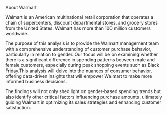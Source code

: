 About Walmart

Walmart is an American multinational retail corporation that operates a chain of supercenters, discount departmental stores, and grocery stores from the United States. Walmart has more than 100 million customers worldwide.


The purpose of this analysis is to provide the Walmart management team with a comprehensive understanding of customer purchase behavior, particularly in relation to gender. Our focus will be on examining whether there is a significant difference in spending patterns between male and female customers, especially during peak shopping events such as Black Friday.This analysis will delve into the nuances of consumer behavior, offering data-driven insights that will empower Walmart to make more informed business decisions.


The findings will not only shed light on gender-based spending trends but also identify other critical factors influencing purchase amounts, ultimately guiding Walmart in optimizing its sales strategies and enhancing customer satisfaction.
